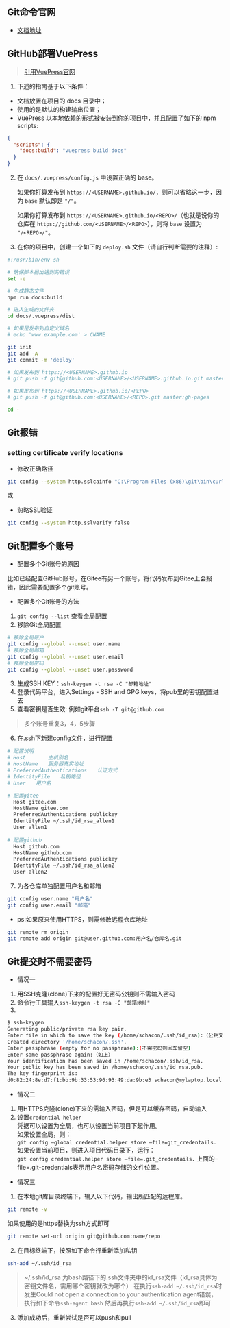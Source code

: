 ## Git命令官网

- [文档地址](https://www.git-scm.com/book/zh/v2)

## GitHub部署VuePress
> [引用VuePress官网](https://vuepress.vuejs.org/zh/guide/deploy.html)

1. 下述的指南基于以下条件：
- 文档放置在项目的 docs 目录中；
- 使用的是默认的构建输出位置；
- VuePress 以本地依赖的形式被安装到你的项目中，并且配置了如下的 npm scripts:
```json
{
  "scripts": {
    "docs:build": "vuepress build docs"
  }
}
```
2. 在 `docs/.vuepress/config.js` 中设置正确的 base。

   如果你打算发布到 `https://<USERNAME>.github.io/`，则可以省略这一步，因为 `base` 默认即是 `"/"`。

   如果你打算发布到 `https://<USERNAME>.github.io/<REPO>/`（也就是说你的仓库在 `https://github.com/<USERNAME>/<REPO>`），则将 `base` 设置为 `"/<REPO>/"`。

3. 在你的项目中，创建一个如下的 `deploy.sh` 文件（请自行判断需要的注释）:
```sh
#!/usr/bin/env sh

# 确保脚本抛出遇到的错误
set -e

# 生成静态文件
npm run docs:build

# 进入生成的文件夹
cd docs/.vuepress/dist

# 如果是发布到自定义域名
# echo 'www.example.com' > CNAME

git init
git add -A
git commit -m 'deploy'

# 如果发布到 https://<USERNAME>.github.io
# git push -f git@github.com:<USERNAME>/<USERNAME>.github.io.git master

# 如果发布到 https://<USERNAME>.github.io/<REPO>
# git push -f git@github.com:<USERNAME>/<REPO>.git master:gh-pages

cd -
```

## Git报错

### setting certificate verify locations
- 修改正确路径
```bash
git config --system http.sslcainfo "C:\Program Files (x86)\git\bin\curl-ca-bundle.crt"
```
或
- 忽略SSL验证
```bash
git config --system http.sslverify false
```

## Git配置多个账号

- 配置多个Git账号的原因

比如已经配置GitHub账号，在Gitee有另一个账号，将代码发布到Gitee上会报错，因此需要配置多个git账号。

- 配置多个Git账号的方法
1. `git config --list` 查看全局配置
2. 移除Git全局配置
```bash
# 移除全局账户
git config --global --unset user.name
# 移除全局邮箱
git config --global --unset user.email
# 移除全局密码
git config --global --unset user.password
```
3. 生成SSH KEY：`ssh-keygen -t rsa -C "邮箱地址"`
4. 登录代码平台，进入Settings - SSH and GPG keys，将pub里的密钥配置进去
5. 查看密钥是否生效: 例如git平台`ssh -T git@github.com`
> 多个账号重复3，4，5步骤
6. 在.ssh下新建config文件，进行配置
```bash
# 配置说明
# Host    　　主机别名
# HostName　　服务器真实地址
# PreferredAuthentications　　认证方式
# IdentityFile　　私钥路径
# User　　用户名

# 配置gitee
  Host gitee.com
  HostName gitee.com
  PreferredAuthentications publickey
  IdentityFile ~/.ssh/id_rsa_allen1
  User allen1
        
# 配置github
  Host github.com
  HostName github.com
  PreferredAuthentications publickey
  IdentityFile ~/.ssh/id_rsa_allen2
  User allen2
```
7. 为各仓库单独配置用户名和邮箱
```bash
git config user.name "用户名"
git config user.email "邮箱"
```
- ps:如果原来使用HTTPS，则需修改远程仓库地址
```bash
git remote rm origin
git remote add origin git@user.github.com:用户名/仓库名.git
```

## Git提交时不需要密码

- 情况一
1. 用SSH克隆(clone)下来的配置好无密码公钥则不需输入密码  
2. 命令行工具输入`ssh-keygen -t rsa -C "邮箱地址"`  
3. 
```sh
$ ssh-keygen
Generating public/private rsa key pair.
Enter file in which to save the key (/home/schacon/.ssh/id_rsa):（公钥文件名称）
Created directory '/home/schacon/.ssh'.
Enter passphrase (empty for no passphrase):(不需密码则回车留空)
Enter same passphrase again:（如上）
Your identification has been saved in /home/schacon/.ssh/id_rsa.
Your public key has been saved in /home/schacon/.ssh/id_rsa.pub.
The key fingerprint is:
d0:82:24:8e:d7:f1:bb:9b:33:53:96:93:49:da:9b:e3 schacon@mylaptop.local
```

- 情况二
1. 用HTTPS克隆(clone)下来的需输入密码，但是可以缓存密码，自动输入
2. 设置`credential helper`  
凭据可以设置为全局，也可以设置当前项目下起作用。  
如果设置全局，则：  
`git config –global credential.helper store –file=git_credentails.`
如果设置当前项目，则进入项目代码目录下，运行：  
`git config credential.helper store –file=.git_credentails.`
上面的–file=.git-credentials表示用户名密码存储的文件位置。  


- 情况三
1. 在本地git库目录终端下，输入以下代码，输出所匹配的远程库。
```sh
git remote -v
```
如果使用的是https替换为ssh方式即可
```sh
git remote set-url origin git@github.com:name/repo
```
2. 在目标终端下，按照如下命令行重新添加私钥
```sh
ssh-add ~/.ssh/id_rsa
```
> ~/.ssh/id_rsa 为bash路径下的.ssh文件夹中的id_rsa文件（id_rsa具体为密钥文件名，需用哪个密钥就改为哪个）
在执行`ssh-add ~/.ssh/id_rsa`时发生Could not open a connection to your authentication agent错误，
执行如下命令`ssh-agent bash`
然后再执行`ssh-add ~/.ssh/id_rsa`即可

3. 添加成功后，重新尝试是否可以push和pull